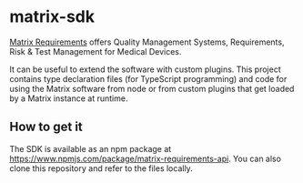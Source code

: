 # matrix-sdk

[Matrix Requirements](https://matrixreq.com/) offers Quality Management Systems,
Requirements, Risk & Test Management for Medical Devices.

It can be useful to extend the software with custom plugins. This project
contains type declaration files (for TypeScript programming) and code for
using the Matrix software from node or from custom plugins that get loaded
by a Matrix instance at runtime.

## How to get it

The SDK is available as an npm package at https://www.npmjs.com/package/matrix-requirements-api.
You can also clone this repository and refer to the files locally.

